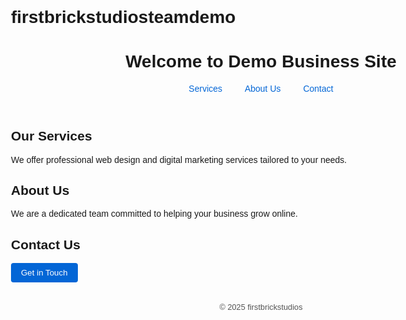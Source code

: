 # firstbrickstudiosteamdemo
<!DOCTYPE html>
<html lang="en">
<head>
  <meta charset="UTF-8" />
  <meta name="viewport" content="width=device-width, initial-scale=1" />
  <title>Demo Business Site</title>
  <style>
    body { font-family: Arial, sans-serif; max-width: 800px; margin: 2rem auto; padding: 0 1rem; }
    header { text-align: center; }
    nav a { margin: 0 1rem; text-decoration: none; color: #0366d6; }
    footer { text-align: center; margin-top: 2rem; font-size: 0.8rem; color: #555; }
    button { background: #0366d6; color: white; padding: 0.5rem 1rem; border: none; border-radius: 4px; cursor: pointer; }
  </style>
</head>
<body>
  <header>
    <h1>Welcome to Demo Business Site</h1>
    <nav>
      <a href="#services">Services</a>
      <a href="#about">About Us</a>
      <a href="#contact">Contact</a>
    </nav>
  </header>

  <section id="services">
    <h2>Our Services</h2>
    <p>We offer professional web design and digital marketing services tailored to your needs.</p>
  </section>

  <section id="about">
    <h2>About Us</h2>
    <p>We are a dedicated team committed to helping your business grow online.</p>
  </section>

  <section id="contact">
    <h2>Contact Us</h2>
    <button onclick="alert('Thanks for reaching out!')">Get in Touch</button>
  </section>

  <footer>
    <p>© 2025 firstbrickstudios</p>
  </footer>
</body>
</html>
